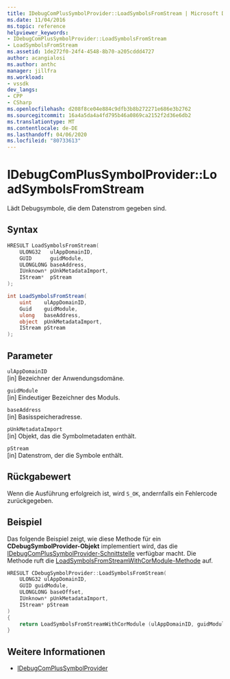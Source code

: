 ```yaml
---
title: IDebugComPlusSymbolProvider::LoadSymbolsFromStream | Microsoft Docs
ms.date: 11/04/2016
ms.topic: reference
helpviewer_keywords:
- IDebugComPlusSymbolProvider::LoadSymbolsFromStream
- LoadSymbolsFromStream
ms.assetid: 1de272f0-24f4-4548-8b70-a205cddd4727
author: acangialosi
ms.author: anthc
manager: jillfra
ms.workload:
- vssdk
dev_langs:
- CPP
- CSharp
ms.openlocfilehash: d208f8ce04e884c9dfb3b8b272271e686e3b2762
ms.sourcegitcommit: 16a4a5da4a4fd795b46a0869ca2152f2d36e6db2
ms.translationtype: MT
ms.contentlocale: de-DE
ms.lasthandoff: 04/06/2020
ms.locfileid: "80733613"
---
```

# <a name="idebugcomplussymbolproviderloadsymbolsfromstream"></a>IDebugComPlusSymbolProvider::LoadSymbolsFromStream
Lädt Debugsymbole, die dem Datenstrom gegeben sind.

## <a name="syntax"></a>Syntax

```cpp
HRESULT LoadSymbolsFromStream(
    ULONG32   ulAppDomainID,
    GUID      guidModule,
    ULONGLONG baseAddress,
    IUnknown* pUnkMetadataImport,
    IStream*  pStream
);
```

```csharp
int LoadSymbolsFromStream(
    uint    ulAppDomainID,
    Guid    guidModule,
    ulong   baseAddress,
    object  pUnkMetadataImport,
    IStream pStream
);
```

## <a name="parameters"></a>Parameter
`ulAppDomainID`\
[in] Bezeichner der Anwendungsdomäne.

`guidModule`\
[in] Eindeutiger Bezeichner des Moduls.

`baseAddress`\
[in] Basisspeicheradresse.

`pUnkMetadataImport`\
[in] Objekt, das die Symbolmetadaten enthält.

`pStream`\
[in] Datenstrom, der die Symbole enthält.

## <a name="return-value"></a>Rückgabewert
Wenn die Ausführung erfolgreich ist, wird `S_OK`, andernfalls ein Fehlercode zurückgegeben.

## <a name="example"></a>Beispiel
Das folgende Beispiel zeigt, wie diese Methode für ein **CDebugSymbolProvider-Objekt** implementiert wird, das die [IDebugComPlusSymbolProvider-Schnittstelle](../../../extensibility/debugger/reference/idebugcomplussymbolprovider.md) verfügbar macht. Die Methode ruft die [LoadSymbolsFromStreamWithCorModule-Methode](../../../extensibility/debugger/reference/idebugcomplussymbolprovider2-loadsymbolsfromstreamwithcormodule.md) auf.

```cpp
HRESULT CDebugSymbolProvider::LoadSymbolsFromStream(
    ULONG32 ulAppDomainID,
    GUID guidModule,
    ULONGLONG baseOffset,
    IUnknown* pUnkMetadataImport,
    IStream* pStream
)
{
    return LoadSymbolsFromStreamWithCorModule (ulAppDomainID, guidModule, baseOffset, pUnkMetadataImport, NULL, pStream);
}
```

## <a name="see-also"></a>Weitere Informationen
- [IDebugComPlusSymbolProvider](../../../extensibility/debugger/reference/idebugcomplussymbolprovider.md)

